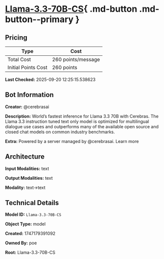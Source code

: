 # [Llama-3.3-70B-CS](https://poe.com/Llama-3.3-70B-CS){ .md-button .md-button--primary }

## Pricing

| Type | Cost |
|------|------|
| Total Cost | 260 points/message |
| Initial Points Cost | 260 points |

**Last Checked:** 2025-09-20 12:25:15.538623


## Bot Information

**Creator:** @cerebrasai

**Description:** World’s fastest inference for Llama 3.3 70B with Cerebras. The Llama 3.3 instruction tuned text only model is optimized for multilingual dialogue use cases and outperforms many of the available open source and closed chat models on common industry benchmarks.

**Extra:** Powered by a server managed by @cerebrasai. Learn more


## Architecture

**Input Modalities:** text

**Output Modalities:** text

**Modality:** text->text


## Technical Details

**Model ID:** `Llama-3.3-70B-CS`

**Object Type:** model

**Created:** 1747179391092

**Owned By:** poe

**Root:** Llama-3.3-70B-CS
